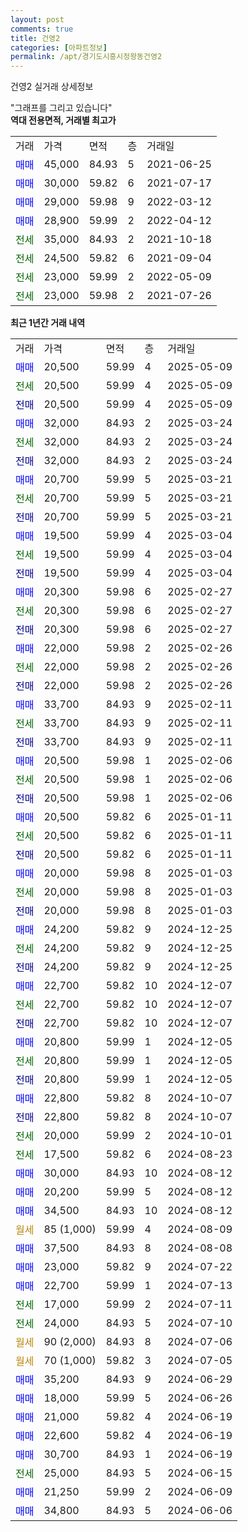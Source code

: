 ```yaml
---
layout: post
comments: true
title: 건영2
categories: [아파트정보]
permalink: /apt/경기도시흥시정왕동건영2
---
```


건영2 실거래 상세정보

<script type="text/javascript">
  google.charts.load('current', {'packages':['line', 'corechart']});
  google.charts.setOnLoadCallback(drawChart);

  function drawChart() {
    var data = new google.visualization.DataTable();
    data.addColumn('date', '거래일');
    data.addColumn('number', "매매");
    data.addColumn('number', "전세");
    data.addColumn('number', "전매");

    data.addRows([[new Date(Date.parse("2025-05-09")), 20500, null, null], [new Date(Date.parse("2025-05-09")), null, 20500, null], [new Date(Date.parse("2025-05-09")), null, null, 20500], [new Date(Date.parse("2025-03-24")), 32000, null, null], [new Date(Date.parse("2025-03-24")), null, 32000, null], [new Date(Date.parse("2025-03-24")), null, null, 32000], [new Date(Date.parse("2025-03-21")), 20700, null, null], [new Date(Date.parse("2025-03-21")), null, 20700, null], [new Date(Date.parse("2025-03-21")), null, null, 20700], [new Date(Date.parse("2025-03-04")), 19500, null, null], [new Date(Date.parse("2025-03-04")), null, 19500, null], [new Date(Date.parse("2025-03-04")), null, null, 19500], [new Date(Date.parse("2025-02-27")), 20300, null, null], [new Date(Date.parse("2025-02-27")), null, 20300, null], [new Date(Date.parse("2025-02-27")), null, null, 20300], [new Date(Date.parse("2025-02-26")), 22000, null, null], [new Date(Date.parse("2025-02-26")), null, 22000, null], [new Date(Date.parse("2025-02-26")), null, null, 22000], [new Date(Date.parse("2025-02-11")), 33700, null, null], [new Date(Date.parse("2025-02-11")), null, 33700, null], [new Date(Date.parse("2025-02-11")), null, null, 33700], [new Date(Date.parse("2025-02-06")), 20500, null, null], [new Date(Date.parse("2025-02-06")), null, 20500, null], [new Date(Date.parse("2025-02-06")), null, null, 20500], [new Date(Date.parse("2025-01-11")), 20500, null, null], [new Date(Date.parse("2025-01-11")), null, 20500, null], [new Date(Date.parse("2025-01-11")), null, null, 20500], [new Date(Date.parse("2025-01-03")), 20000, null, null], [new Date(Date.parse("2025-01-03")), null, 20000, null], [new Date(Date.parse("2025-01-03")), null, null, 20000], [new Date(Date.parse("2024-12-25")), 24200, null, null], [new Date(Date.parse("2024-12-25")), null, 24200, null], [new Date(Date.parse("2024-12-25")), null, null, 24200], [new Date(Date.parse("2024-12-07")), 22700, null, null], [new Date(Date.parse("2024-12-07")), null, 22700, null], [new Date(Date.parse("2024-12-07")), null, null, 22700], [new Date(Date.parse("2024-12-05")), 20800, null, null], [new Date(Date.parse("2024-12-05")), null, 20800, null], [new Date(Date.parse("2024-12-05")), null, null, 20800], [new Date(Date.parse("2024-10-07")), 22800, null, null], [new Date(Date.parse("2024-10-07")), null, null, 22800], [new Date(Date.parse("2024-10-01")), null, 20000, null], [new Date(Date.parse("2024-08-23")), null, 17500, null], [new Date(Date.parse("2024-08-12")), 30000, null, null], [new Date(Date.parse("2024-08-12")), 20200, null, null], [new Date(Date.parse("2024-08-12")), 34500, null, null], [new Date(Date.parse("2024-08-09")), null, null, null], [new Date(Date.parse("2024-08-08")), 37500, null, null], [new Date(Date.parse("2024-07-22")), 23000, null, null], [new Date(Date.parse("2024-07-13")), 22700, null, null], [new Date(Date.parse("2024-07-11")), null, 17000, null], [new Date(Date.parse("2024-07-10")), null, 24000, null], [new Date(Date.parse("2024-07-06")), null, null, null], [new Date(Date.parse("2024-07-05")), null, null, null], [new Date(Date.parse("2024-06-29")), 35200, null, null], [new Date(Date.parse("2024-06-26")), 18000, null, null], [new Date(Date.parse("2024-06-19")), 21000, null, null], [new Date(Date.parse("2024-06-19")), 22600, null, null], [new Date(Date.parse("2024-06-19")), 30700, null, null], [new Date(Date.parse("2024-06-15")), null, 25000, null], [new Date(Date.parse("2024-06-09")), 21250, null, null], [new Date(Date.parse("2024-06-06")), 34800, null, null]]);

    var options = {
      hAxis: {
        format: 'yyyy/MM/dd'
      },    
      lineWidth: 0,
      pointsVisible: true,    
      title: '최근 1년간 유형별 실거래가 분포',
      legend: { position: 'bottom' }
    };

    var formatter = new google.visualization.NumberFormat({pattern:'###,###'} );
    formatter.format(data, 1);
    formatter.format(data, 2);
    
    setTimeout(function() {
        var chart = new google.visualization.LineChart(document.getElementById('columnchart_material'));
        chart.draw(data, (options));
        document.getElementById('loading').style.display = 'none';
    }, 200);
  }
</script>


<div id="loading" style="z-index:20; display: block; margin-left: 0px">"그래프를 그리고 있습니다"</div>
<div id="columnchart_material" style="width: 95%; margin-left: 0px; display: block"></div>
<!-- contents start -->
<b>역대 전용면적, 거래별 최고가</b>
<table class="sortable">
    <tr>
      <td>거래</td>
      <td>가격</td>
      <td>면적</td>
      <td>층</td>
      <td>거래일</td>
    </tr>
        <tr>
          <td><a style="color: blue">매매</a></td>
          <td>45,000</td>
          <td>84.93</td>
          <td>5</td>
          <td>2021-06-25</td>
        </tr>            <tr>
          <td><a style="color: blue">매매</a></td>
          <td>30,000</td>
          <td>59.82</td>
          <td>6</td>
          <td>2021-07-17</td>
        </tr>            <tr>
          <td><a style="color: blue">매매</a></td>
          <td>29,000</td>
          <td>59.98</td>
          <td>9</td>
          <td>2022-03-12</td>
        </tr>            <tr>
          <td><a style="color: blue">매매</a></td>
          <td>28,900</td>
          <td>59.99</td>
          <td>2</td>
          <td>2022-04-12</td>
        </tr>        
        <tr>
              <td><a style="color: darkgreen">전세</a></td>
              <td>35,000</td>
              <td>84.93</td>
              <td>2</td>
              <td>2021-10-18</td>
            </tr>            <tr>
              <td><a style="color: darkgreen">전세</a></td>
              <td>24,500</td>
              <td>59.82</td>
              <td>6</td>
              <td>2021-09-04</td>
            </tr>            <tr>
              <td><a style="color: darkgreen">전세</a></td>
              <td>23,000</td>
              <td>59.99</td>
              <td>2</td>
              <td>2022-05-09</td>
            </tr>            <tr>
              <td><a style="color: darkgreen">전세</a></td>
              <td>23,000</td>
              <td>59.98</td>
              <td>2</td>
              <td>2021-07-26</td>
            </tr>        
    
</table>

<b>최근 1년간 거래 내역</b>

<table class="sortable">
    <tr>
      <td>거래</td>
      <td>가격</td>
      <td>면적</td>
      <td>층</td>
      <td>거래일</td>
    </tr>
    <tr>
      <td><a style="color: blue">매매</a></td>
      <td>20,500</td>
      <td>59.99</td>
      <td>4</td>
      <td>2025-05-09</td>
    </tr>          <tr>
      <td><a style="color: darkgreen">전세</a></td>
      <td>20,500</td>
      <td>59.99</td>
      <td>4</td>
      <td>2025-05-09</td>
    </tr>          <tr>
      <td><a style="color: darkblue">전매</a></td>
      <td>20,500</td>
      <td>59.99</td>
      <td>4</td>
      <td>2025-05-09</td>
    </tr>          <tr>
      <td><a style="color: blue">매매</a></td>
      <td>32,000</td>
      <td>84.93</td>
      <td>2</td>
      <td>2025-03-24</td>
    </tr>          <tr>
      <td><a style="color: darkgreen">전세</a></td>
      <td>32,000</td>
      <td>84.93</td>
      <td>2</td>
      <td>2025-03-24</td>
    </tr>          <tr>
      <td><a style="color: darkblue">전매</a></td>
      <td>32,000</td>
      <td>84.93</td>
      <td>2</td>
      <td>2025-03-24</td>
    </tr>          <tr>
      <td><a style="color: blue">매매</a></td>
      <td>20,700</td>
      <td>59.99</td>
      <td>5</td>
      <td>2025-03-21</td>
    </tr>          <tr>
      <td><a style="color: darkgreen">전세</a></td>
      <td>20,700</td>
      <td>59.99</td>
      <td>5</td>
      <td>2025-03-21</td>
    </tr>          <tr>
      <td><a style="color: darkblue">전매</a></td>
      <td>20,700</td>
      <td>59.99</td>
      <td>5</td>
      <td>2025-03-21</td>
    </tr>          <tr>
      <td><a style="color: blue">매매</a></td>
      <td>19,500</td>
      <td>59.99</td>
      <td>4</td>
      <td>2025-03-04</td>
    </tr>          <tr>
      <td><a style="color: darkgreen">전세</a></td>
      <td>19,500</td>
      <td>59.99</td>
      <td>4</td>
      <td>2025-03-04</td>
    </tr>          <tr>
      <td><a style="color: darkblue">전매</a></td>
      <td>19,500</td>
      <td>59.99</td>
      <td>4</td>
      <td>2025-03-04</td>
    </tr>          <tr>
      <td><a style="color: blue">매매</a></td>
      <td>20,300</td>
      <td>59.98</td>
      <td>6</td>
      <td>2025-02-27</td>
    </tr>          <tr>
      <td><a style="color: darkgreen">전세</a></td>
      <td>20,300</td>
      <td>59.98</td>
      <td>6</td>
      <td>2025-02-27</td>
    </tr>          <tr>
      <td><a style="color: darkblue">전매</a></td>
      <td>20,300</td>
      <td>59.98</td>
      <td>6</td>
      <td>2025-02-27</td>
    </tr>          <tr>
      <td><a style="color: blue">매매</a></td>
      <td>22,000</td>
      <td>59.98</td>
      <td>2</td>
      <td>2025-02-26</td>
    </tr>          <tr>
      <td><a style="color: darkgreen">전세</a></td>
      <td>22,000</td>
      <td>59.98</td>
      <td>2</td>
      <td>2025-02-26</td>
    </tr>          <tr>
      <td><a style="color: darkblue">전매</a></td>
      <td>22,000</td>
      <td>59.98</td>
      <td>2</td>
      <td>2025-02-26</td>
    </tr>          <tr>
      <td><a style="color: blue">매매</a></td>
      <td>33,700</td>
      <td>84.93</td>
      <td>9</td>
      <td>2025-02-11</td>
    </tr>          <tr>
      <td><a style="color: darkgreen">전세</a></td>
      <td>33,700</td>
      <td>84.93</td>
      <td>9</td>
      <td>2025-02-11</td>
    </tr>          <tr>
      <td><a style="color: darkblue">전매</a></td>
      <td>33,700</td>
      <td>84.93</td>
      <td>9</td>
      <td>2025-02-11</td>
    </tr>          <tr>
      <td><a style="color: blue">매매</a></td>
      <td>20,500</td>
      <td>59.98</td>
      <td>1</td>
      <td>2025-02-06</td>
    </tr>          <tr>
      <td><a style="color: darkgreen">전세</a></td>
      <td>20,500</td>
      <td>59.98</td>
      <td>1</td>
      <td>2025-02-06</td>
    </tr>          <tr>
      <td><a style="color: darkblue">전매</a></td>
      <td>20,500</td>
      <td>59.98</td>
      <td>1</td>
      <td>2025-02-06</td>
    </tr>          <tr>
      <td><a style="color: blue">매매</a></td>
      <td>20,500</td>
      <td>59.82</td>
      <td>6</td>
      <td>2025-01-11</td>
    </tr>          <tr>
      <td><a style="color: darkgreen">전세</a></td>
      <td>20,500</td>
      <td>59.82</td>
      <td>6</td>
      <td>2025-01-11</td>
    </tr>          <tr>
      <td><a style="color: darkblue">전매</a></td>
      <td>20,500</td>
      <td>59.82</td>
      <td>6</td>
      <td>2025-01-11</td>
    </tr>          <tr>
      <td><a style="color: blue">매매</a></td>
      <td>20,000</td>
      <td>59.98</td>
      <td>8</td>
      <td>2025-01-03</td>
    </tr>          <tr>
      <td><a style="color: darkgreen">전세</a></td>
      <td>20,000</td>
      <td>59.98</td>
      <td>8</td>
      <td>2025-01-03</td>
    </tr>          <tr>
      <td><a style="color: darkblue">전매</a></td>
      <td>20,000</td>
      <td>59.98</td>
      <td>8</td>
      <td>2025-01-03</td>
    </tr>          <tr>
      <td><a style="color: blue">매매</a></td>
      <td>24,200</td>
      <td>59.82</td>
      <td>9</td>
      <td>2024-12-25</td>
    </tr>          <tr>
      <td><a style="color: darkgreen">전세</a></td>
      <td>24,200</td>
      <td>59.82</td>
      <td>9</td>
      <td>2024-12-25</td>
    </tr>          <tr>
      <td><a style="color: darkblue">전매</a></td>
      <td>24,200</td>
      <td>59.82</td>
      <td>9</td>
      <td>2024-12-25</td>
    </tr>          <tr>
      <td><a style="color: blue">매매</a></td>
      <td>22,700</td>
      <td>59.82</td>
      <td>10</td>
      <td>2024-12-07</td>
    </tr>          <tr>
      <td><a style="color: darkgreen">전세</a></td>
      <td>22,700</td>
      <td>59.82</td>
      <td>10</td>
      <td>2024-12-07</td>
    </tr>          <tr>
      <td><a style="color: darkblue">전매</a></td>
      <td>22,700</td>
      <td>59.82</td>
      <td>10</td>
      <td>2024-12-07</td>
    </tr>          <tr>
      <td><a style="color: blue">매매</a></td>
      <td>20,800</td>
      <td>59.99</td>
      <td>1</td>
      <td>2024-12-05</td>
    </tr>          <tr>
      <td><a style="color: darkgreen">전세</a></td>
      <td>20,800</td>
      <td>59.99</td>
      <td>1</td>
      <td>2024-12-05</td>
    </tr>          <tr>
      <td><a style="color: darkblue">전매</a></td>
      <td>20,800</td>
      <td>59.99</td>
      <td>1</td>
      <td>2024-12-05</td>
    </tr>          <tr>
      <td><a style="color: blue">매매</a></td>
      <td>22,800</td>
      <td>59.82</td>
      <td>8</td>
      <td>2024-10-07</td>
    </tr>          <tr>
      <td><a style="color: darkblue">전매</a></td>
      <td>22,800</td>
      <td>59.82</td>
      <td>8</td>
      <td>2024-10-07</td>
    </tr>          <tr>
      <td><a style="color: darkgreen">전세</a></td>
      <td>20,000</td>
      <td>59.99</td>
      <td>2</td>
      <td>2024-10-01</td>
    </tr>          <tr>
      <td><a style="color: darkgreen">전세</a></td>
      <td>17,500</td>
      <td>59.82</td>
      <td>6</td>
      <td>2024-08-23</td>
    </tr>          <tr>
      <td><a style="color: blue">매매</a></td>
      <td>30,000</td>
      <td>84.93</td>
      <td>10</td>
      <td>2024-08-12</td>
    </tr>          <tr>
      <td><a style="color: blue">매매</a></td>
      <td>20,200</td>
      <td>59.99</td>
      <td>5</td>
      <td>2024-08-12</td>
    </tr>          <tr>
      <td><a style="color: blue">매매</a></td>
      <td>34,500</td>
      <td>84.93</td>
      <td>10</td>
      <td>2024-08-12</td>
    </tr>          <tr>
      <td><a style="color: darkgoldenrod">월세</a></td>
      <td>85 (1,000)</td>
      <td>59.99</td>
      <td>4</td>
      <td>2024-08-09</td>
    </tr>          <tr>
      <td><a style="color: blue">매매</a></td>
      <td>37,500</td>
      <td>84.93</td>
      <td>8</td>
      <td>2024-08-08</td>
    </tr>          <tr>
      <td><a style="color: blue">매매</a></td>
      <td>23,000</td>
      <td>59.82</td>
      <td>9</td>
      <td>2024-07-22</td>
    </tr>          <tr>
      <td><a style="color: blue">매매</a></td>
      <td>22,700</td>
      <td>59.99</td>
      <td>1</td>
      <td>2024-07-13</td>
    </tr>          <tr>
      <td><a style="color: darkgreen">전세</a></td>
      <td>17,000</td>
      <td>59.99</td>
      <td>2</td>
      <td>2024-07-11</td>
    </tr>          <tr>
      <td><a style="color: darkgreen">전세</a></td>
      <td>24,000</td>
      <td>84.93</td>
      <td>5</td>
      <td>2024-07-10</td>
    </tr>          <tr>
      <td><a style="color: darkgoldenrod">월세</a></td>
      <td>90 (2,000)</td>
      <td>84.93</td>
      <td>8</td>
      <td>2024-07-06</td>
    </tr>          <tr>
      <td><a style="color: darkgoldenrod">월세</a></td>
      <td>70 (1,000)</td>
      <td>59.82</td>
      <td>3</td>
      <td>2024-07-05</td>
    </tr>          <tr>
      <td><a style="color: blue">매매</a></td>
      <td>35,200</td>
      <td>84.93</td>
      <td>9</td>
      <td>2024-06-29</td>
    </tr>          <tr>
      <td><a style="color: blue">매매</a></td>
      <td>18,000</td>
      <td>59.99</td>
      <td>5</td>
      <td>2024-06-26</td>
    </tr>          <tr>
      <td><a style="color: blue">매매</a></td>
      <td>21,000</td>
      <td>59.82</td>
      <td>4</td>
      <td>2024-06-19</td>
    </tr>          <tr>
      <td><a style="color: blue">매매</a></td>
      <td>22,600</td>
      <td>59.82</td>
      <td>4</td>
      <td>2024-06-19</td>
    </tr>          <tr>
      <td><a style="color: blue">매매</a></td>
      <td>30,700</td>
      <td>84.93</td>
      <td>1</td>
      <td>2024-06-19</td>
    </tr>          <tr>
      <td><a style="color: darkgreen">전세</a></td>
      <td>25,000</td>
      <td>84.93</td>
      <td>5</td>
      <td>2024-06-15</td>
    </tr>          <tr>
      <td><a style="color: blue">매매</a></td>
      <td>21,250</td>
      <td>59.99</td>
      <td>2</td>
      <td>2024-06-09</td>
    </tr>          <tr>
      <td><a style="color: blue">매매</a></td>
      <td>34,800</td>
      <td>84.93</td>
      <td>5</td>
      <td>2024-06-06</td>
    </tr>      </table>
<!-- contents end -->    

